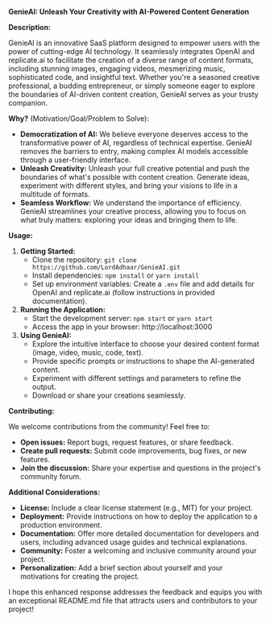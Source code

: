 

**GenieAI: Unleash Your Creativity with AI-Powered Content Generation**

**Description:**

GenieAI is an innovative SaaS platform designed to empower users with the power of cutting-edge AI technology. It seamlessly integrates OpenAI and replicate.ai to facilitate the creation of a diverse range of content formats, including stunning images, engaging videos, mesmerizing music, sophisticated code, and insightful text. Whether you're a seasoned creative professional, a budding entrepreneur, or simply someone eager to explore the boundaries of AI-driven content creation, GenieAI serves as your trusty companion.

**Why?** (Motivation/Goal/Problem to Solve):

- **Democratization of AI:** We believe everyone deserves access to the transformative power of AI, regardless of technical expertise. GenieAI removes the barriers to entry, making complex AI models accessible through a user-friendly interface.
- **Unleash Creativity:** Unleash your full creative potential and push the boundaries of what's possible with content creation. Generate ideas, experiment with different styles, and bring your visions to life in a multitude of formats.
- **Seamless Workflow:** We understand the importance of efficiency. GenieAI streamlines your creative process, allowing you to focus on what truly matters: exploring your ideas and bringing them to life.

**Usage:**

1. **Getting Started:**
   - Clone the repository: `git clone https://github.com/LordAdhaar/GenieAI.git`
   - Install dependencies: `npm install` or `yarn install`
   - Set up environment variables: Create a `.env` file and add details for OpenAI and replicate.ai (follow instructions in provided documentation).
2. **Running the Application:**
   - Start the development server: `npm start` or `yarn start`
   - Access the app in your browser: http://localhost:3000
3. **Using GenieAI:**
   - Explore the intuitive interface to choose your desired content format (image, video, music, code, text).
   - Provide specific prompts or instructions to shape the AI-generated content.
   - Experiment with different settings and parameters to refine the output.
   - Download or share your creations seamlessly.

**Contributing:**

We welcome contributions from the community! Feel free to:

- **Open issues:** Report bugs, request features, or share feedback.
- **Create pull requests:** Submit code improvements, bug fixes, or new features.
- **Join the discussion:** Share your expertise and questions in the project's community forum.

**Additional Considerations:**

- **License:** Include a clear license statement (e.g., MIT) for your project.
- **Deployment:** Provide instructions on how to deploy the application to a production environment.
- **Documentation:** Offer more detailed documentation for developers and users, including advanced usage guides and technical explanations.
- **Community:** Foster a welcoming and inclusive community around your project.
- **Personalization:** Add a brief section about yourself and your motivations for creating the project.

I hope this enhanced response addresses the feedback and equips you with an exceptional README.md file that attracts users and contributors to your project!